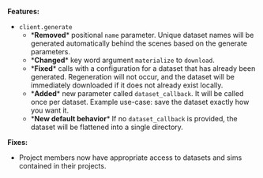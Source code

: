 **Features:**

- `client.generate`
    - \***Removed**\* positional `name` parameter. Unique dataset names will be generated automatically behind the 
      scenes based on the generate parameters.
    - \***Changed**\* key word argument `materialize` to `download`.
    - \***Fixed**\* calls with a configuration for a dataset that has already been generated. Regeneration will not 
      occur, and the dataset will be immediately downloaded if it does not already exist locally.
    - \***Added**\* new parameter called `dataset_callback`. It will be called once per dataset. Example use-case: 
      save the dataset exactly how you want it. 
    - \***New default behavior**\* If no `dataset_callback` is provided, the dataset will be flattened into a single 
      directory.

**Fixes:**

- Project members now have appropriate access to datasets and sims contained in their projects.

